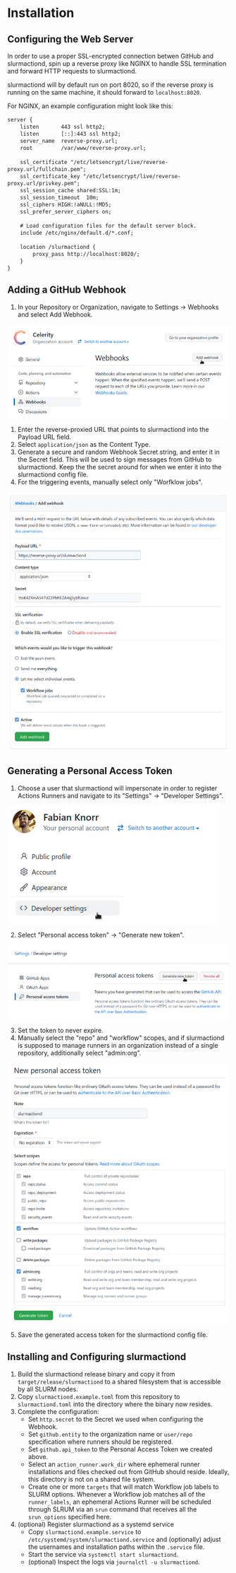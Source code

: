 # Installation

## Configuring the Web Server

In order to use a proper SSL-encrypted connection betwen GitHub and slurmactiond, spin up a reverse
proxy like NGINX to handle SSL termination and forward HTTP requests to slurmactiond.

slurmactiond will by default run on port 8020, so if the reverse proxy is running on the same
machine, it should forward to `localhost:8020`.

For NGINX, an example configuration might look like this:

```
server {
    listen       443 ssl http2;
    listen       [::]:443 ssl http2;
    server_name  reverse-proxy.url;
    root         /var/www/reverse-proxy.url;

    ssl_certificate "/etc/letsencrypt/live/reverse-proxy.url/fullchain.pem";
    ssl_certificate_key "/etc/letsencrypt/live/reverse-proxy.url/privkey.pem";
    ssl_session_cache shared:SSL:1m;
    ssl_session_timeout  10m;
    ssl_ciphers HIGH:!aNULL:!MD5;
    ssl_prefer_server_ciphers on;

    # Load configuration files for the default server block.
    include /etc/nginx/default.d/*.conf;

    location /slurmactiond {
        proxy_pass http://localhost:8020/;
    }
}
```

## Adding a GitHub Webhook

1. In your Repository or Organization, navigate to Settings → Webhooks and select Add Webhook.

![Adding a Webhook](doc/images/add-webhook.png)

1. Enter the reverse-proxied URL that points to slurmactiond into the Payload URL field.
2. Select `application/json` as the Content Type.
3. Generate a secure and random Webhook Secret string, and enter it in the Secret field. This will
   be used to sign messages from GitHub to slurmactiond. Keep the the secret around for when we
   enter it into the slurmactiond config file.
4. For the triggering events, manually select only "Worfklow jobs".

![Adding a Webhook](doc/images/add-webhook-form.png)

## Generating a Personal Access Token

1. Choose a user that slurmactiond will impersonate in order to register Actions Runners and
   navigate to its "Settings" -> "Developer Settings".

![Developer Settings](doc/images/dev-settings.png)

2. Select "Personal access token" -> "Generate new token".

![Generating an Access Token](doc/images/generate-access-token.png)

3. Set the token to never expire.
4. Manually select the "repo" and "workflow" scopes, and if slurmactiond is supposed to manage
   runners in an organization instead of a single repository, additionally select "admin:org".

![Generating an Access Token](doc/images/generate-access-token-form.png)

5. Save the generated access token for the slurmactiond config file.

## Installing and Configuring slurmactiond

1. Build the slurmactiond release binary and copy it from `target/release/slurmactiond` to a shared
   filesystem that is accessible by all SLURM nodes.
2. Copy `slurmactiond.example.toml` from this repository to `slurmactiond.toml` into the
   directory where the binary now resides.
3. Complete the configuration:
   - Set `http.secret` to the Secret we used when configuring the Webhook.
   - Set `github.entity` to the organization name or `user/repo` specification where runners
     should be registered.
   - Set `github.api_token` to the Personal Access Token we created above.
   - Select an `action_runner.work_dir` where ephemeral runner installations and files checked out
     from GitHub should reside. Ideally, this directory is not on a shared file system.
   - Create one or more `targets` that will match Workflow job labels to SLURM options. Whenever
     a Workflow job matches all of the `runner_labels`, an ephemeral Actions Runner will be
     scheduled through SLRUM via an `srun` command that receives all the `srun_options` specified
     here.
4. (optional) Register slurmactiond as a systemd service
   - Copy `slurmactiond.example.service` to `/etc/systemd/system/slurmactiond.service` and
     (optionally) adjust the usernames and installation paths within the `.service` file.
   - Start the service via `systemctl start slurmactiond`.
   - (optional) Inspect the logs via `journalctl -u slurmactiond`.
